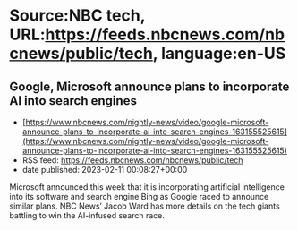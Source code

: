 # Source:NBC tech, URL:https://feeds.nbcnews.com/nbcnews/public/tech, language:en-US

## Google, Microsoft announce plans to incorporate AI into search engines
 - [https://www.nbcnews.com/nightly-news/video/google-microsoft-announce-plans-to-incorporate-ai-into-search-engines-163155525615](https://www.nbcnews.com/nightly-news/video/google-microsoft-announce-plans-to-incorporate-ai-into-search-engines-163155525615)
 - RSS feed: https://feeds.nbcnews.com/nbcnews/public/tech
 - date published: 2023-02-11 00:08:27+00:00

Microsoft announced this week that it is incorporating artificial intelligence into its software and search engine Bing as Google raced to announce similar plans. NBC News’ Jacob Ward has more details on the tech giants battling to win the AI-infused search race.


